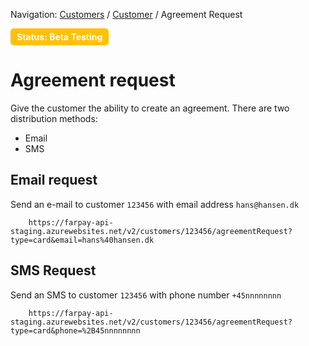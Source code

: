 Navigation: [Customers](../Readme.md) / [Customer](Readme.md) /  Agreement Request

<div style="display: inline-block; background-color: #ffc107; color: white; padding: 5px 10px; border-radius: 5px; font-weight: bold;">
  Status: Beta Testing
</div>


# Agreement request 
Give the customer the ability to create an agreement. There are two distribution methods:
* Email
* SMS

## Email request
Send an e-mail to customer `123456` with email address `hans@hansen.dk`

```
    https://farpay-api-staging.azurewebsites.net/v2/customers/123456/agreementRequest?type=card&email=hans%40hansen.dk
```


## SMS Request
Send an SMS to customer `123456` with phone number `+45nnnnnnnn`

```
    https://farpay-api-staging.azurewebsites.net/v2/customers/123456/agreementRequest?type=card&phone=%2B45nnnnnnnn
```

